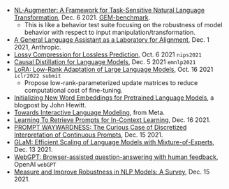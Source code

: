 
- [NL-Augmenter: A Framework for Task-Sensitive Natural Language Transformation](https://arxiv.org/pdf/2112.02721.pdf), Dec. 6 2021. [GEM-benchmark](https://gem-benchmark.com/).
  - This is like a behavior test suite focusing on the robustness of model behavior with respect to input manipulation/transformation.
- [A General Language Assistant as a Laboratory for Alignment](https://arxiv.org/pdf/2112.00861.pdf), Dec. 1 2021, Anthropic.
- [Lossy Compression for Lossless Prediction](https://arxiv.org/pdf/2106.10800.pdf), Oct. 6 2021 `nips2021`
- [Causal Distillation for Language Models](https://arxiv.org/pdf/2112.02505.pdf), Dec. 5 2021 `emnlp2021`
- [LoRA: Low-Rank Adaptation of Large Language Models](https://arxiv.org/pdf/2106.09685.pdf), Oct. 16 2021 `iclr2022 submit`
  - Propose low-rank-parameterized update matrices to reduce computational cost of fine-tuning.
- [Initializing New Word Embeddings for Pretrained Language Models](https://github.com/john-hewitt/embed-init), a blogpost by John Hewitt.
- [Towards Interactive Language Modeling](https://maartjeth.github.io/assets/documents/interactive_language_modeling.pdf), from Meta.
- [Learning To Retrieve Prompts for In-Context Learning](https://www.cs.tau.ac.il/~ohadr/Learning_to_retrieve_prompts_for_in_context_learning.pdf), Dec. 16 2021.
- [PROMPT WAYWARDNESS: The Curious Case of Discretized Interpretation of Continuous Prompts](https://arxiv.org/pdf/2112.08348.pdf), Dec. 15 2021.
- [GLaM: Efficient Scaling of Language Models with Mixture-of-Experts](https://arxiv.org/pdf/2112.06905.pdf), Dec. 13 2021.
- [WebGPT: Browser-assisted question-answering with human feedback](https://cdn.openai.com/WebGPT.pdf), OpenAI `webGPT`
- [Measure and Improve Robustness in NLP Models: A Survey](https://arxiv.org/pdf/2112.08313.pdf), Dec. 15 2021.
